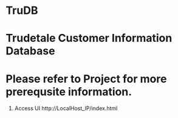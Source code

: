# TruDB
# Trudetale Customer Information Database
# Please refer to Project for more prerequsite information.



1. Access UI
 http://LocalHost_IP/index.html
